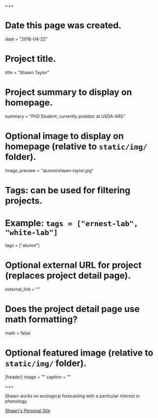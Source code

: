 +++
# Date this page was created.
date = "2016-04-22"

# Project title.
title = "Shawn Taylor"

# Project summary to display on homepage.
summary = "PhD Student; currently postdoc at USDA-ARS"

# Optional image to display on homepage (relative to `static/img/` folder).
image_preview = "alumni/shawn-taylor.jpg"

# Tags: can be used for filtering projects.
# Example: `tags = ["ernest-lab", "white-lab"]`
tags = ["alumni"]

# Optional external URL for project (replaces project detail page).
external_link = ""

# Does the project detail page use math formatting?
math = false

# Optional featured image (relative to `static/img/` folder).
[header]
image = ""
caption = ""

+++

Shawn works on ecological forecasting with a particular interest in phenology.

[Shawn's Personal Site](https://sdtaylor.github.io)
